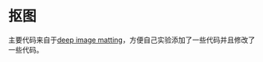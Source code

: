 # 抠图
主要代码来自于[deep image matting](https://github.com/foamliu/Deep-Image-Matting)，方便自己实验添加了一些代码并且修改了一些代码。
